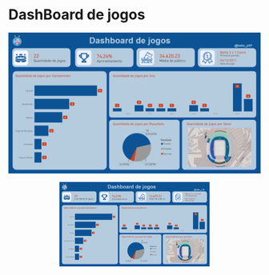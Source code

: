# DashBoard de jogos

![Dashboard de jogos](https://raw.githubusercontent.com/Helio-Jr/dashboard-jogos/main/TelaDashBoardJogos.png)

<div align="center">
<img src="https://raw.githubusercontent.com/Helio-Jr/dashboard-jogos/main/TelaDashBoardJogos.png" width="300px" />
</div>
                                                                                             
